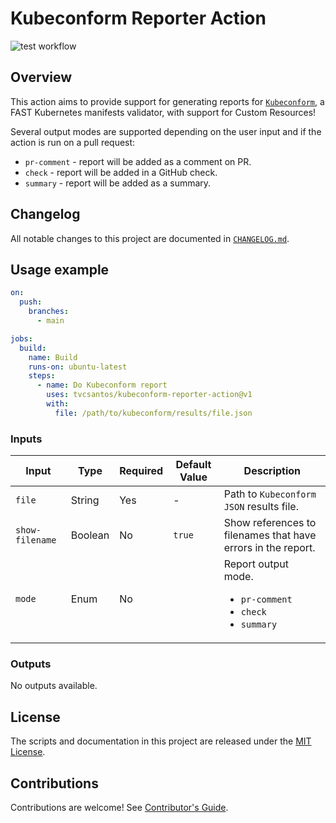 [kubeconform]: https://github.com/yannh/kubeconform
[test-badge]: https://github.com/tvcsantos/kubeconform-reporter-action/actions/workflows/test.yml/badge.svg

# Kubeconform Reporter Action

![test workflow][test-badge]

## Overview

This action aims to provide support for generating reports for  [`Kubeconform`][kubeconform], a FAST Kubernetes
manifests validator, with support for Custom Resources!

Several output modes are supported depending on the user input and if the action is run on a pull request:
- `pr-comment` - report will be added as a comment on PR.
- `check` - report will be added in a GitHub check.
- `summary` - report will be added as a summary.

## Changelog

All notable changes to this project are documented in [`CHANGELOG.md`](CHANGELOG.md).

## Usage example

```yaml
on:
  push:
    branches:
      - main

jobs:
  build:
    name: Build 
    runs-on: ubuntu-latest
    steps:
      - name: Do Kubeconform report
        uses: tvcsantos/kubeconform-reporter-action@v1
        with:
          file: /path/to/kubeconform/results/file.json
```

### Inputs

| Input           | Type    | Required | Default Value | Description                                                                          |
|-----------------|---------|----------|---------------|--------------------------------------------------------------------------------------|
| `file`          | String  | Yes      | -             | Path to `Kubeconform` `JSON` results file.                                           |
| `show-filename` | Boolean | No       | `true`        | Show references to filenames that have errors in the report.                         |
| `mode`          | Enum    | No       |               | Report output mode. <ul><li>`pr-comment`</li><li>`check`</li><li>`summary`</li></ul> |

### Outputs

No outputs available.

## License

The scripts and documentation in this project are released under the [MIT License](LICENSE.md).

## Contributions

Contributions are welcome! See [Contributor's Guide](CONTRIBUTING.md).
